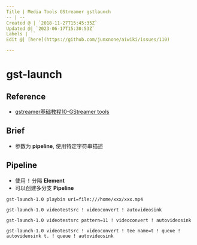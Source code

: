 ```yaml
---
Title | Media Tools GStreamer gstlaunch
-- | --
Created @ | `2018-11-27T15:45:35Z`
Updated @| `2023-06-17T15:30:53Z`
Labels | ``
Edit @| [here](https://github.com/junxnone/aiwiki/issues/110)

---
```

# gst-launch

## Reference
- [gstreamer基础教程10-GStreamer tools](https://blog.csdn.net/knowledgebao/article/details/82789613)

## Brief
- 参数为 **pipeline**, 使用特定字符串描述


## Pipeline
- 使用 <kbd>!</kbd> 分隔 **Element**
- 可以创建多分支 **Pipeline**


```
gst-launch-1.0 playbin uri=file:///home/xxx/xxx.mp4
```
```
gst-launch-1.0 videotestsrc ! videoconvert ! autovideosink
```
```
gst-launch-1.0 videotestsrc pattern=11 ! videoconvert ! autovideosink
```
```
gst-launch-1.0 videotestsrc ! videoconvert ! tee name=t ! queue ! autovideosink t. ! queue ! autovideosink
```
